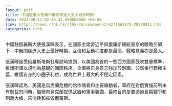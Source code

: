 ```yaml
---
layout: post
title: 中國駐俄大使稱中俄關係進入史上最好時期
date: 2022-08-11 02:49:42.000000000 +08:00
link: https://news.rthk.hk/rthk/ch/component/k2/1661873-20220811.htm
categories: rthk
---
```


中國駐俄羅斯大使張漢暉表示，在國家主席習近平與俄羅斯總統普京的戰略引領下，中俄關係進入史上最好時期，互信和互動程度都是最高，戰略意義亦是最大。

張漢暉接受俄羅斯塔斯社專訪時提到，以美國為首的一些西方國家鼓吹雙重標準，維護所謂以規則為基礎的國際秩序，企圖將自身意志強加於別國，公然奉行霸權主義，維護自身的小圈子利益，成為世界上最大的不穩定因素。

張漢暉認為，美國是烏克蘭危機的始作俑者和主要煽動者，華府在對俄實施前所未有制裁的同時，繼續向烏克蘭提供武器和軍事裝備，最終目的是要透過長期戰爭和制裁大棒，來消耗和摧毀俄羅斯。
